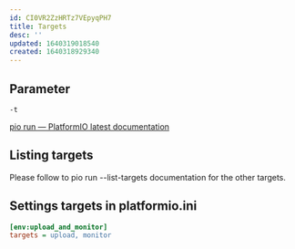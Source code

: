 ```yaml
---
id: CI0VR2ZzHRTz7VEpyqPH7
title: Targets
desc: ''
updated: 1640319018540
created: 1640318929340
---
```



## Parameter

`-t`

[pio run &mdash; PlatformIO latest documentation](https://docs.platformio.org/en/latest/core/userguide/cmd_run.html#cmdoption-pio-run-t)


## Listing targets

Please follow to pio run --list-targets documentation for the other targets.

## Settings targets in platformio.ini

```ini
[env:upload_and_monitor]
targets = upload, monitor
```
